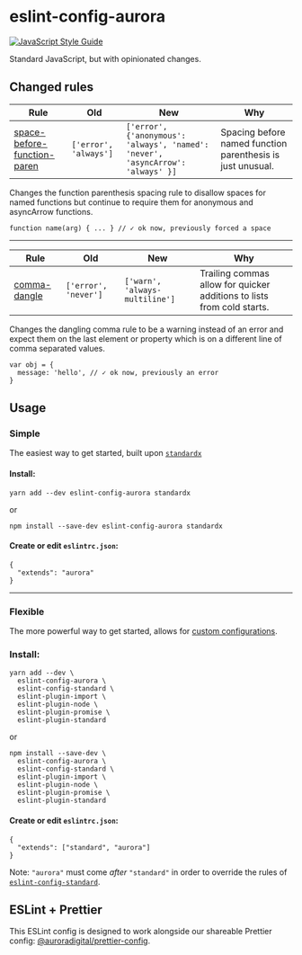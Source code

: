 # eslint-config-aurora
[![JavaScript Style Guide](https://cdn.rawgit.com/standard/standard/master/badge.svg)](https://github.com/standard/standard)

Standard JavaScript, but with opinionated changes.

## Changed rules

|   Rule   |    Old    |    New    |   Why   |
|----------|-----------|-----------|---------|
|[space-before-function-paren](https://eslint.org/docs/rules/space-before-function-paren)|`['error', 'always']`|`['error',{'anonymous': 'always', 'named': 'never', 'asyncArrow': 'always' }]`|  Spacing before named function parenthesis is just unusual.  |

Changes the function parenthesis spacing rule to disallow spaces for named functions but continue to require them for anonymous and asyncArrow functions.

```
function name(arg) { ... } // ✓ ok now, previously forced a space
```

---------

|   Rule   |    Old    |    New    |   Why   |
|----------|-----------|-----------|---------|
|[comma-dangle](https://eslint.org/docs/rules/comma-dangle)|`['error', 'never']`|`['warn', 'always-multiline']`|   Trailing commas allow for quicker additions to lists from cold starts.

Changes the dangling comma rule to be a warning instead of an error and expect them on the last element or property which is on a different line of comma separated values.

```
var obj = {
  message: 'hello', // ✓ ok now, previously an error
}
```


## Usage
### Simple
The easiest way to get started, built upon [`standardx`][standardx]

#### Install:
```
yarn add --dev eslint-config-aurora standardx
```
or
```
npm install --save-dev eslint-config-aurora standardx
```

#### Create or edit `eslintrc.json`:
```
{
  "extends": "aurora"
}
```
---
### Flexible
The more powerful way to get started, allows for [custom configurations][eslint-configuring].

### Install:
```
yarn add --dev \
  eslint-config-aurora \
  eslint-config-standard \
  eslint-plugin-import \
  eslint-plugin-node \
  eslint-plugin-promise \
  eslint-plugin-standard
```
or
```
npm install --save-dev \
  eslint-config-aurora \
  eslint-config-standard \
  eslint-plugin-import \
  eslint-plugin-node \
  eslint-plugin-promise \
  eslint-plugin-standard
```

#### Create or edit `eslintrc.json`:
```
{
  "extends": ["standard", "aurora"]
}
```
Note: `"aurora"` must come _after_ `"standard"` in order to override the
rules of [`eslint-config-standard`][eslint-config-standard].
 

## ESLint + Prettier

This ESLint config is designed to work alongside our shareable Prettier config: [@auroradigital/prettier-config](https://github.com/AuroraDigital/prettier-config).

[eslint-config-standard]: https://github.com/standard/eslint-config-standard
[eslint-configuring]: https://eslint.org/docs/user-guide/configuring
[shareable]: https://eslint.org/docs/developer-guide/shareable-configs
[standardx]: https://github.com/standard/standardx
